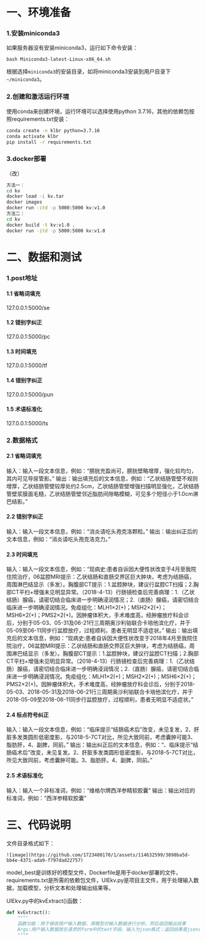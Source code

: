 # 一、环境准备

### 1.安装miniconda3

如果服务器没有安装miniconda3，运行如下命令安装：

```
bash Miniconda3-latest-Linux-x86_64.sh
```

根据选择`miniconda3`的安装目录，如将miniconda3安装到用户目录下`~/miniconda3`。

### 2.创建和激活运行环境

使用conda来创建环境，运行环境可以选择使用python 3.7.16，其他的依赖包按照requirements.txt安装：

```bash
conda create -n klbr python=3.7.16
conda activate klbr
pip install -r requirements.txt
```

### 3.docker部署
（改）
```bash
方法一：
cd kv
docker load -i kv.tar
docker images
docker run -itd -p 5000:5000 kv:v1.0
方法二：
cd kv
docker build -t kv:v1.0 .
docker run -itd -p 5000:5000 kv:v1.0
```

# 二、数据和测试

### 1.post地址
#### 1.1 省略词填充
127.0.0.1:5000/se
#### 1.2 错别字纠正
127.0.0.1:5000/pc
#### 1.3 时间填充
127.0.0.1:5000/tf
#### 1.4 错别字纠正
127.0.0.1:5000/pun
#### 1.5 术语标准化
127.0.0.1:5000/ts


### 2.数据格式
#### 2.1 省略词填充
输入：输入一段文本信息，例如：“膀胱充盈尚可，膀胱壁略增厚，强化较均匀，其内可见导尿管影。”
输出：输出填充后的文本信息，例如：“乙状结肠管壁不规则增厚，乙状结肠管壁较厚处约2.5cm，乙状结肠管壁增强扫描明显强化，乙状结肠管壁浆膜面毛糙，乙状结肠管壁邻近脂肪间隙略模糊，可见多个短径小于1.0cm淋巴结影。”
#### 2.2 错别字纠正
输入：输入一段文本信息，例如：“消炎请吃头孢克洛颗粒。”
输出：输出纠正后的文本信息，例如：“消炎请吃头孢克洛克力。”
#### 2.3 时间填充
输入：输入一段文本信息，例如：“现病史:患者自诉因大便性状改变于4月至我院住院治疗，06盆腔MRI提示：乙状结肠和直肠交界区巨大肿块，考虑为结肠癌，周围淋巴结显示（多发）。胸腹部CT提示：1.盆腔肿块，建议行盆腔CT扫描；2.胸部CT平扫+增强未见明显异常。（2018-4-13）行肠镜检查后完善病理：1.（乙状结肠）腺癌，请密切结合临床进一步明确浸润情况；2.（直肠）腺癌，请密切结合临床进一步明确浸润情况。免疫组化：MLH1×2(+)；MSH2×2(+)；MSH6×2(+)；PMS2×2(+)。因肿瘤体积大，手术难度高，经肿瘤放疗科会诊后，分别于05-03、05-31及06-21行三周期奥沙利铂联合卡培他滨化疗，并于05-09至06-11同步行盆腔放疗，过程顺利，患者无明显不适症状。”
输出：输出填充后的文本信息，例如：“现病史:患者自诉因大便性状改变于2018年4月至我院住院治疗，06盆腔MRI提示：乙状结肠和直肠交界区巨大肿块，考虑为结肠癌，周围淋巴结显示（多发）。胸腹部CT提示：1.盆腔肿块，建议行盆腔CT扫描；2.胸部CT平扫+增强未见明显异常。（2018-4-13）行肠镜检查后完善病理：1.（乙状结肠）腺癌，请密切结合临床进一步明确浸润情况；2.（直肠）腺癌，请密切结合临床进一步明确浸润情况。免疫组化：MLH1×2(+)；MSH2×2(+)；MSH6×2(+)；PMS2×2(+)。因肿瘤体积大，手术难度高，经肿瘤放疗科会诊后，分别于2018-05-03、2018-05-31及2018-06-21行三周期奥沙利铂联合卡培他滨化疗，并于2018-05-09至2018-06-11同步行盆腔放疗，过程顺利，患者无明显不适症状。”
#### 2.4 标点符号纠正
输入：输入一段文本信息，例如：“临床提示“结肠癌术后”改变，未见复发，2、肝脏多发类圆形低密度影，与2018-5-7CT对比，所见大致同前，考虑囊肿可能3、脂肪肝，4、副脾，同前。”
输出：输出纠正后的文本信息，例如：“、临床提示“结肠癌术后”改变，未见复发。2、肝脏多发类圆形低密度影，与2018-5-7CT对比，所见大致同前，考虑囊肿可能。3、脂肪肝。4、副脾，同前。”
#### 2.5 术语标准化
输入：输入一个非标准词，例如：“维格尔牌西洋参精软胶囊”
输出：输出对应的标准词，例如：“西洋参精软胶囊”


# 三、代码说明

文件目录格式如下：

```
![image](https://github.com/1723408170/1/assets/114632599/3898ba5d-bb4e-4371-ada9-f797dad22757)

```

model_best是训练好的模型文件，Dockerfile是用于docker部署的文件，requirements.txt是所需的依赖包文件，UIEkv.py是项目主文件，用于处理输入数据，加载模型，分析文本和处理输出结果等。

UIEkv.py中的kvExtract()函数：

```python
def kvExtract():
	""""
	函数功能：用于接收用户输入数据，用模型对输入数据进行分析，然后返回输出结果
	Args:用户输入数据放在请求的form中的text字段，输入为json格式；返回结果是json格式。
	""""
```

